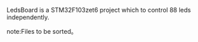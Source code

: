 LedsBoard is a STM32F103zet6 project which  to control 88 leds independently.

note:Files to be sorted。
